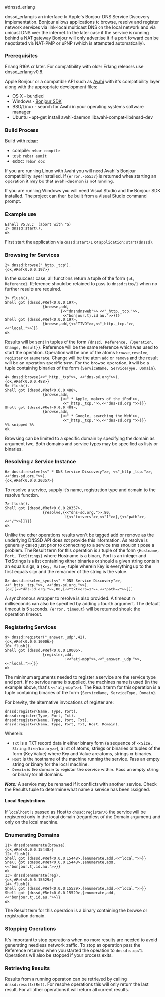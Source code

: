 #dnssd_erlang

dnssd_erlang is an interface to Apple's Bonjour DNS Service Discovery
implementation. Bonjour allows applications to browse, resolve and register
network services via link-local multicast DNS on the local network and via
unicast DNS over the internet. In the later case if the service is running
behind a NAT gateway Bonjour will only advertise it if a port forward can be
negotiated via NAT-PMP or uPNP (which is attempted automatically).

### Prerequisites

Erlang R16A or later. For compatibility with older Erlang releases use dnssd_erlang v0.8.

Apple Bonjour or a compatible API such as [Avahi](http://avahi.org/) with it's
compatibility layer along with the appropriate development files:

* OS X - bundled
* Windows - [Bonjour SDK](http://developer.apple.com/opensource/)
* BSD/Linux - search for Avahi in your operating systems software manager
* Ubuntu - apt-get install avahi-daemon libavahi-compat-libdnssd-dev

### Build Process

Build with [rebar](https://github.com/basho/rebar):

* compile: `rebar compile`
* test: `rebar eunit`
* edoc: `rebar doc`

If you are running Linux with Avahi you will need Avahi's Bonjour compatibility
layer installed. If `{error,-65537}` is returned when starting an operation
it may be that avahi-daemon is not running.

If you are running Windows you will need Visual Studio and the Bonjour SDK
installed. The project can then be built from a Visual Studio command prompt.

### Example use

    Eshell V5.8.2  (abort with ^G)
    1> dnssd:start().
    ok

First start the application via `dnssd:start/1` or `application:start(dnssd)`.

### Browsing for Services

    2> dnssd:browse("_http._tcp").
    {ok,#Ref<0.0.0.197>}

In the success case, all functions return a tuple of the form `{ok, Reference}`.
Reference should be retained to pass to `dnssd:stop/1` when no further results
are required.

    3> flush().
    Shell got {dnssd,#Ref<0.0.0.197>,
                     {browse,add,
                             {<<"dnsndnsweb">>,<<"_http._tcp.">>,
                              <<"bonjour.tj.id.au.">>}}}
    Shell got {dnssd,#Ref<0.0.0.197>,
                     {browse,add,{<<"TIVO">>,<<"_http._tcp.">>,<<"local.">>}}}
    ok

Results will be sent in tuples of the form
`{dnssd, Reference, {Operation, Change, Result}}`. Reference will be the same
reference which was used to start the operation. Operation will be one of the
atoms `browse`, `resolve`, `register` or `enumerate`. Change will be the atom
`add` or `remove` and the result will be an operation specific term. For the
browse operation, it will be a tuple containing binaries of the form
`{ServiceName, ServiceType, Domain}`.

    4> dnssd:browse(<<"_http._tcp">>, <<"dns-sd.org">>).
    {ok,#Ref<0.0.0.488>}
    5> flush().
    Shell got {dnssd,#Ref<0.0.0.488>,
                     {browse,add,
                             {<<" * Apple, makers of the iPod">>,
                              <<"_http._tcp.">>,<<"dns-sd.org.">>}}}
    Shell got {dnssd,#Ref<0.0.0.488>,
                     {browse,add,
                             {<<" * Google, searching the Web">>,
                              <<"_http._tcp.">>,<<"dns-sd.org.">>}}}
    %% snipped %%
    ok

Browsing can be limited to a specific domain by specifying the domain as
argument two. Both domains and service types may be specified as lists or
binaries.

### Resolving a Service Instance

    6> dnssd:resolve(<<" * DNS Service Discovery">>, <<"_http._tcp.">>, <<"dns-sd.org.">>). 
    {ok,#Ref<0.0.0.20357>}

To resolve a service, supply it's name, registration type and domain to the
resolve function.

    7> flush().
    Shell got {dnssd,#Ref<0.0.0.20357>,
                     {resolve,{<<"dns-sd.org.">>,80,
                               [{<<"txtvers">>,<<"1">>},{<<"path">>,<<"/">>}]}}}
    ok

Unlike the other operations results won't be tagged add or remove as the
underlying DNSSD API does not provide this information. As resolve is generally
called just prior to connecting to a service this shouldn't pose a problem. The
Result term for this operation is a tuple of the form
`{Hostname, Port, TxtStrings}` where Hostname is a binary, Port is an integer
and TxtStrings is a list containing either binaries or should a given string
contain an equals sign, a `{Key, Value}` tuple wherein Key is everything up to
the first equals sign and the remainder of the string is the value.

    8> dnssd:resolve_sync(<<" * DNS Service Discovery">>, <<"_http._tcp.">>, <<"dns-sd.org.">>).
    {ok,{<<"dns-sd.org.">>,80,[<<"txtvers=1">>,<<"path=/">>]}}

A synchronous wrapper to resolve is also provided. A timeout in milliseconds can
also be specified by adding a fourth argument. The default timeout is 5 seconds.
`{error, timeout}` will be returned should the operation timeout.

### Registering Services

    9> dnssd:register("_answer._udp",42).
    {ok,#Ref<0.0.0.10006>}
    10> flush().
    Shell got {dnssd,#Ref<0.0.0.10006>,
                     {register,add,
                               {<<"atj-mbp">>,<<"_answer._udp.">>,<<"local.">>}}}
    ok

The minimum arguments needed to register a service are the service type and
port. If no service name is supplied, the machines name is used (in the example
above, that's `<<"atj-mbp">>`). The Result term for this operation is a tuple
containing binaries of the form `{ServiceName, ServiceType, Domain}`.

For brevity, the alternative invocations of register are:

    dnssd:register(Name, Type, Port).
    dnssd:register(Type, Port, Txt).
    dnssd:register(Name, Type, Port, Txt).
    dnssd:register(Name, Type, Port, Txt, Host, Domain).

Wherein:

 * `Txt` is a TXT record data in either binary form (a sequence of
`<<Size, String:Size/binary>>`), a list of atoms, strings or binaries or tuples
of the form {Key,Value} where Key and Value are atoms, strings or binaries.
 * `Host` is the hostname of the machine running the service. Pass an empty
string or binary for the local machine.
 * `Domain` is the domain to register the service within. Pass an empty string
or binary for all domains.

***Note:*** A service may be renamed if it conflicts with another service. Check
the Results tuple to determine what name a service has been assigned.

#### Local Registrations

If `localhost` is passed as Host to `dnssd:register/6` the service will be
registered only in the local domain (regardless of the Domain argument) and only
on the local machine.

### Enumerating Domains

    11> dnssd:enumerate(browse).
    {ok,#Ref<0.0.0.15448>}
    12> flush().
    Shell got {dnssd,#Ref<0.0.0.15448>,{enumerate,add,<<"local.">>}}
    Shell got {dnssd,#Ref<0.0.0.15448>,{enumerate,add,<<"bonjour.tj.id.au.">>}}
    ok
    13> dnssd:enumerate(reg).
    {ok,#Ref<0.0.0.15529>}
    14> flush().
    Shell got {dnssd,#Ref<0.0.0.15529>,{enumerate,add,<<"local.">>}}
    Shell got {dnssd,#Ref<0.0.0.15529>,{enumerate,add,<<"bonjour.tj.id.au.">>}}
    ok

The Result term for this operation is a binary containing the browse or
registration domain.

### Stopping Operations

It's important to stop operations when no more results are needed to avoid
generating needless network traffic. To stop an operation pass the Reference
returned when you started the operation to `dnssd:stop/1`. Operations will also
be stopped if your process exits.

### Retrieving Results

Results from a running operation can be retrieved by calling
`dnssd:results(Ref)`. For resolve operations this will only return the last
result. For all other operations it will return all current results.
